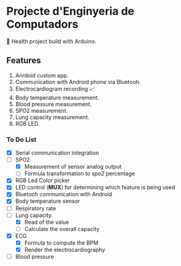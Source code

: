 # Projecte d'Enginyeria de Computadors

:pill: Health project build with Arduino. 

## Features
1. Anrdoid custom app.
2. Communication with Android phone via Bluetooh.
3. Electrocardiogram recording :chart_with_upwards_trend:
4. Body temperature measurement.
5. Blood pressure measurement.
6. SPO2 measurement.
7. Lung capacity measurement.
8. RGB LED.

### To Do List

- [x] Serial communication integration
- [ ] SPO2
  - [x] Measurement of sensor analog output
  - [ ] Formula transformation to *spo2* percentage
- [x] RGB Led Color picker
- [x] LED control (**MUX**) for determining which feature is being used
- [x] Bluetooh communication with Android
- [x] Body temperature sensor
- [ ] Respiratory rate
- [ ] Lung capacity.
  - [x] Read of the value
  - [ ] Calculate the overall capacity
- [x] ECG
  - [x] Formula to compute the BPM
  - [x] Render the electrocardiography
- [ ] Blood pressure
